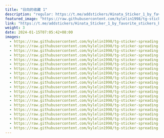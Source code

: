 ```yaml
---
title: "日向的收藏 1"
description: "regular: https://t.me/addstickers/Hinata_Sticker_1_by_favorite_stickers_bot"
featured_image: "https://raw.githubusercontent.com/kylelin1998/tg-sticker-spreading-worldwide-images/main/img/61ce697c-c918-400c-b139-b8955c0714b1.jpg"
link: "https://t.me/addstickers/Hinata_Sticker_1_by_favorite_stickers_bot"
weight: 3
date: 2024-01-15T07:05:42+08:00
images:
  - https://raw.githubusercontent.com/kylelin1998/tg-sticker-spreading-worldwide-images/main/img/61ce697c-c918-400c-b139-b8955c0714b1.jpg
  - https://raw.githubusercontent.com/kylelin1998/tg-sticker-spreading-worldwide-images/main/img/9b967b92-397e-4269-b929-f8744e9c2d40.jpg
  - https://raw.githubusercontent.com/kylelin1998/tg-sticker-spreading-worldwide-images/main/img/f562a242-331d-419b-b3e8-5628e141908e.jpg
  - https://raw.githubusercontent.com/kylelin1998/tg-sticker-spreading-worldwide-images/main/img/48383552-15af-483d-83ef-4ba5eaa8b369.jpg
  - https://raw.githubusercontent.com/kylelin1998/tg-sticker-spreading-worldwide-images/main/img/fadd5aae-3ef8-42d5-9272-0c7880b993bf.jpg
  - https://raw.githubusercontent.com/kylelin1998/tg-sticker-spreading-worldwide-images/main/img/cd586c27-9e01-4439-82a6-7783a77fbb8b.jpg
  - https://raw.githubusercontent.com/kylelin1998/tg-sticker-spreading-worldwide-images/main/img/b6835c98-0193-4f11-9a47-d7417005d8a7.jpg
  - https://raw.githubusercontent.com/kylelin1998/tg-sticker-spreading-worldwide-images/main/img/e3ffa25b-4265-4e9b-8336-aa70dbf2f112.jpg
  - https://raw.githubusercontent.com/kylelin1998/tg-sticker-spreading-worldwide-images/main/img/ac40a4fe-c5c4-467a-a90b-e9397e8545a4.jpg
  - https://raw.githubusercontent.com/kylelin1998/tg-sticker-spreading-worldwide-images/main/img/012223f8-634d-4828-bfbd-d787dd477b72.jpg
  - https://raw.githubusercontent.com/kylelin1998/tg-sticker-spreading-worldwide-images/main/img/8dcfe993-4055-4469-b814-dd295fc2a692.jpg
  - https://raw.githubusercontent.com/kylelin1998/tg-sticker-spreading-worldwide-images/main/img/77a9bb7f-044b-466c-95bc-111e04795de0.jpg
  - https://raw.githubusercontent.com/kylelin1998/tg-sticker-spreading-worldwide-images/main/img/6f6f8b58-dfe5-4b9d-b174-a578a333f5f2.jpg
  - https://raw.githubusercontent.com/kylelin1998/tg-sticker-spreading-worldwide-images/main/img/dfd81f2f-6031-4d72-b78a-65ce3f7c81f7.jpg
  - https://raw.githubusercontent.com/kylelin1998/tg-sticker-spreading-worldwide-images/main/img/9ccf635b-16f2-42ed-af0e-51512ac3fc2e.jpg
  - https://raw.githubusercontent.com/kylelin1998/tg-sticker-spreading-worldwide-images/main/img/4fab62d1-2cd4-4e44-9348-cc39b958b179.jpg
  - https://raw.githubusercontent.com/kylelin1998/tg-sticker-spreading-worldwide-images/main/img/dd7d4431-dc94-4651-8688-d08414ef5809.jpg
  - https://raw.githubusercontent.com/kylelin1998/tg-sticker-spreading-worldwide-images/main/img/95b36ed8-116a-4f19-a0bf-064f00d8cb33.jpg
  - https://raw.githubusercontent.com/kylelin1998/tg-sticker-spreading-worldwide-images/main/img/4e072a7c-df34-4e9b-8f6a-128a9121541f.jpg
  - https://raw.githubusercontent.com/kylelin1998/tg-sticker-spreading-worldwide-images/main/img/dac351bb-81dd-47a0-a93f-42b1b9b8382c.jpg
---
```

